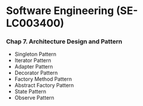 # Software Engineering (SE-LC003400)

### Chap 7. Architecture Design and Pattern
- Singleton Pattern
- Iterator Pattern
- Adapter Pattern
- Decorator Pattern
- Factory Method Pattern
- Abstract Factory Pattern
- State Pattern
- Observe Pattern
